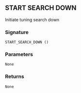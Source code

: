 ## START SEARCH DOWN

Initiate tuning search down


### Signature

`START_SEARCH_DOWN ()`


### Parameters

`None`


### Returns

`None`



